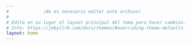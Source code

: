 ```yaml
---
#             ¡No es necesario editar este archivo!
#
# Edita en su lugar el layout principal del tema para hacer cambios.
# Info: https://jekyllrb.com/docs/themes/#overriding-theme-defaults
layout: home
---
```

